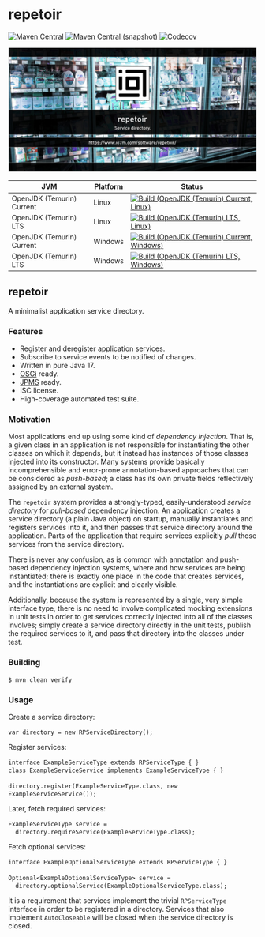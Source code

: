 repetoir
===

[![Maven Central](https://img.shields.io/maven-central/v/com.io7m.repetoir/com.io7m.repetoir.svg?style=flat-square)](http://search.maven.org/#search%7Cga%7C1%7Cg%3A%22com.io7m.repetoir%22)
[![Maven Central (snapshot)](https://img.shields.io/nexus/s/com.io7m.repetoir/com.io7m.repetoir?server=https%3A%2F%2Fs01.oss.sonatype.org&style=flat-square)](https://s01.oss.sonatype.org/content/repositories/snapshots/com/io7m/repetoir/)
[![Codecov](https://img.shields.io/codecov/c/github/io7m-com/repetoir.svg?style=flat-square)](https://codecov.io/gh/io7m-com/repetoir)

![com.io7m.repetoir](./src/site/resources/repetoir.jpg?raw=true)

| JVM | Platform | Status |
|-----|----------|--------|
| OpenJDK (Temurin) Current | Linux | [![Build (OpenJDK (Temurin) Current, Linux)](https://img.shields.io/github/actions/workflow/status/io7m-com/repetoir/main.linux.temurin.current.yml)](https://www.github.com/io7m-com/repetoir/actions?query=workflow%3Amain.linux.temurin.current)|
| OpenJDK (Temurin) LTS | Linux | [![Build (OpenJDK (Temurin) LTS, Linux)](https://img.shields.io/github/actions/workflow/status/io7m-com/repetoir/main.linux.temurin.lts.yml)](https://www.github.com/io7m-com/repetoir/actions?query=workflow%3Amain.linux.temurin.lts)|
| OpenJDK (Temurin) Current | Windows | [![Build (OpenJDK (Temurin) Current, Windows)](https://img.shields.io/github/actions/workflow/status/io7m-com/repetoir/main.windows.temurin.current.yml)](https://www.github.com/io7m-com/repetoir/actions?query=workflow%3Amain.windows.temurin.current)|
| OpenJDK (Temurin) LTS | Windows | [![Build (OpenJDK (Temurin) LTS, Windows)](https://img.shields.io/github/actions/workflow/status/io7m-com/repetoir/main.windows.temurin.lts.yml)](https://www.github.com/io7m-com/repetoir/actions?query=workflow%3Amain.windows.temurin.lts)|

## repetoir

A minimalist application service directory.

### Features

  * Register and deregister application services.
  * Subscribe to service events to be notified of changes.
  * Written in pure Java 17.
  * [OSGi](https://www.osgi.org/) ready.
  * [JPMS](https://en.wikipedia.org/wiki/Java_Platform_Module_System) ready.
  * ISC license.
  * High-coverage automated test suite.

### Motivation

Most applications end up using some kind of _dependency injection_. That is,
a given class in an application is not responsible for instantiating the
other classes on which it depends, but it instead has instances of those
classes injected into its constructor. Many systems provide basically
incomprehensible and error-prone annotation-based approaches that can be
considered as _push-based_; a class has its own private fields reflectively
assigned by an external system.

The `repetoir` system provides a strongly-typed, easily-understood _service
directory_ for _pull-based_ dependency injection. An application creates
a service directory (a plain Java object) on startup, manually instantiates
and registers services into it, and then passes that service directory
around the application. Parts of the application that require services
explicitly _pull_ those services from the service directory.

There is never any confusion, as is common with annotation and push-based
dependency injection systems, where and how services are being instantiated;
there is exactly one place in the code that creates services, and the
instantiations are explicit and clearly visible.

Additionally, because the system is represented by a single, very simple
interface type, there is no need to involve complicated mocking extensions
in unit tests in order to get services correctly injected into all of the
classes involves; simply create a service directory directly in the unit tests,
publish the required services to it, and pass that directory into the classes
under test.

### Building

```
$ mvn clean verify
```

### Usage

Create a service directory:

```
var directory = new RPServiceDirectory();
```

Register services:

```
interface ExampleServiceType extends RPServiceType { }
class ExampleServiceService implements ExampleServiceType { }

directory.register(ExampleServiceType.class, new ExampleServiceService());
```

Later, fetch required services:

```
ExampleServiceType service =
  directory.requireService(ExampleServiceType.class);
```

Fetch optional services:

```
interface ExampleOptionalServiceType extends RPServiceType { }

Optional<ExampleOptionalServiceType> service =
  directory.optionalService(ExampleOptionalServiceType.class);
```

It is a requirement that services implement the trivial `RPServiceType`
interface in order to be registered in a directory. Services that also
implement `AutoCloseable` will be closed when the service directory is
closed.

